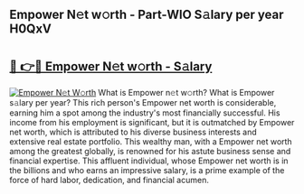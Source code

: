 ## Empower N𝚎t w𝚘rth - Part-WlO S𝚊lary per year H0QxV

# <h2><a href="http://gc4b34u.nevu.top/?p=Empower">🔗 👉🔴 Empower N𝚎t w𝚘rth - S𝚊lary</a></h2>

[![Empower N𝚎t W𝚘rth](https://i.imgur.com/Oavwk0R.jpeg)](http://gc4b34u.nevu.top/?p=Empower)
What is Empower n𝚎t w𝚘rth? What is Empower s𝚊lary per year?
This rich person's Empower net worth is considerable, earning him a spot among the industry's most financially successful. His income from his employment is significant, but it is outmatched by Empower net worth, which is attributed to his diverse business interests and extensive real estate portfolio. This wealthy man, with a Empower net worth among the greatest globally, is renowned for his astute business sense and financial expertise. This affluent individual, whose Empower net worth is in the billions and who earns an impressive salary, is a prime example of the force of hard labor, dedication, and financial acumen.
